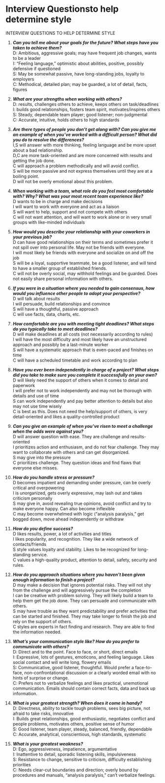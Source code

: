 # Interview Questionsto help determine style

INTERVIEW QUESTIONS TO HELP DETERMINE STYLE

1. **_Can you tell me about your goals for the future?  What steps have you taken to achieve them?_**   
D: Ambitious, aggressive goals; may have frequent job changes, wants to be a leader  
I: “Feeling language,” optimistic about abilities, positive, possibly defensive if questioned  
S: May be somewhat passive, have long-standing jobs, loyalty to employers  
C: Methodical, detailed plan; may be guarded, a lot of detail, facts, figures

1. **_What are your strengths when working with others?_**  
D:  results, challenges others to achieve, keeps others on task/deadlines  
I:  builds good relationships, fosters team spirit, motivates/inspires others  
S:  Steady, dependable team player; good listener; non-judgmental  
C: Accurate, intuitive, holds others to high standards

1. **_Are there types of people you don’t get along with? Can you give me an example of when you’ve worked with a difficult person?  What did you do to resolve the differences?_**  
I,S will answer with more thinking, feeling language and be more upset about a bad relationship.   
D,C are more task-oriented and are more concerned with results and getting the job done.    
C will approach a problem methodically and will avoid conflict.  
S will be more passive and not express themselves until they are at a boiling point.  
D will not be overly emotional about this problem.

1. **_When working with a team, what role do you feel most comfortable with?  Why?  What was your most recent team experience like?_**  
D wants to be in charge and make decisions  
I will want to work with everyone and act as a liaison  
S will want to help, support and not compete with others  
C will not want attention, and will want to work alone or in very small groups with like-minded individuals  

1. **_How would you describe your relationship with your coworkers in your previous job?_**  
D can have good relationships on their terms and sometimes prefer it not spill over into personal life.  May not be friends with everyone.  
I will most likely be friends with everyone and socialize on and off the job  
S will be a loyal, supportive teammate, be a good listener, and will tend to have a smaller group of established friends.  
C will not be overly social, may withhold feelings and be guarded.  Does not easily share personal information with others.

1. **_If you were in a situation where you needed to gain consensus, how would you influence other people to adopt your perspective?_**  
D will talk about results  
I will persuade, build relationships and convince  
S will have a thoughtful, passive approach  
C will use facts, data, charts, etc. 

1. **_How comfortable are you with meeting tight deadlines?  What steps do you typically take to meet deadlines?_**  
D will make deadlines at all costs (not necessarily according to rules)  
I will have the most difficulty and most likely have an unstructured approach and possibly be a last-minute worker  
S will have a systematic approach that is even-paced and finishes on time  
C will have a scheduled timetable and work according to plan

1. **_Have you ever been independently in charge of a project?  What steps did you take to make sure you complete it successfully on your own?_**  
D will likely need the support of others when it comes to detail and paperwork  
I will prefer not to work independently and may not be thorough with details and use of time  
S can work independently and pay better attention to details but also may not use time wisely  
C is best as this.  Does not need the help/support of others, is very detail-oriented and likes a quality-controlled product

1. **_Can you give an example of when you’ve risen to meet a challenge when the odds were against you?_**  
D will answer question with ease.  They are challenge and results-oriented  
I prioritizes action and enthusiasm, and do not fear challenge.  They may want to collaborate with others and can get disorganized.   
S may give into the pressure  
C prioritizes challenge.  They question ideas and find flaws that everyone else misses.  

1. **_How do you handle stress or pressure?_**  
D becomes impatient and demanding under pressure, can be overly critical and overpowering  
I is unorganized, gets overly expressive, may lash out and takes criticism personally  
S may give in, avoid revealing true opinions, avoid conflict and try to make everyone happy.  Can also become inflexible  
C may become overwhelmed with logic (“analysis paralysis,” get bogged down, move ahead independently or withdraw

1. **_How do you define success?_**  
D likes results, power, a lot of activities and titles  
I likes popularity, and recognition.  They like a wide network of contacts/friends  
S style values loyalty and stability.  Likes to be recognized for long-standing service.  
C values a high-quality product, attention to detail, safety, security and rules. 
 
1. **_How do you approach situations where you haven’t been given enough information to finish a project?_**  
D may make a decision that ignores potential risks.  They will not shy from the challenge and will aggressively pursue the completion  
I can be creative with problem solving.  They will likely build a team to help them get the job done.  They can persuade and communicate with others.  
S may have trouble as they want predictability and prefer activities that can be started and finished.  They may take longer to finish the job and rely on the support of others.  
C styles are experts in fact finding and research.  They are able to find the information needed. 

1. **_What’s your communication style like?  How do you prefer to communicate with others?_**  
D: Direct and to the point.  Face to face, or short, direct emails  
I: Expressive, lots of gestures, emoticons, and feeling language.  Likes social contact and will write long, flowery emails  
S: Communicative, good listener, thoughtful.  Would prefer a face-to-face, non-confrontational discussion or a clearly worded email with no hints of surprise or change.  
C:  Prefers not to verbalize feelings and likes practical, unemotional communication.  Emails should contain correct facts, data and back up information.

1. **_What is your greatest strength?  When does it come in handy?_**   
D:  Directness, ability to tackle tough problems, sees big picture, not afraid to take risks, innovative  
I:  Builds great relationships, good enthusiastic, negotiates conflict and people problems, motivates others, positive sense of humor  
S:  Good listener, team player, steady, balanced, friendly, dependable  
C:  Accurate, analytical, conscientious, high standards, systematic


1. **_What is your greatest weakness?_**  
D: Ego, aggressiveness, impatience, argumentative  
I:  Inattentive to detail, sporadic listening skills, impulsiveness  
S:  Resistance to change, sensitive to criticism, difficulty establishing priorities  
C: Needs clear-cut boundaries and direction; overly bound by procedures and manuals, “analysis paralysis,” can’t verbalize feelings.  
	

